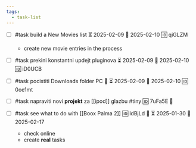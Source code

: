 ```yaml
---
tags:
  - task-list
---
```


- [ ] #task build a New Movies list ⏳ 2025-02-09 📅 2025-02-10 🆔 qiGLZM
	- create new movie entries in the process
	
- [ ] #task prekini konstantni updejt pluginova ⏳ 2025-02-09 📅 2025-02-10 🆔 iD0UCB

- [ ] #task pocistiti Downloads folder PC 🔼 ⏳ 2025-02-09 📅 2025-02-10 🆔 0oe1mt


- [ ] #task napraviti novi **projekt** za [[ipod]] glazbu #tiny 🆔 7uFa5E 🔼
- [ ] #task see what to do with [[Boox Palma 2]] 🆔 ldBjLd 🔼 ⏳ 2025-01-30 📅 2025-02-17
	- check online
	- create **real** tasks
